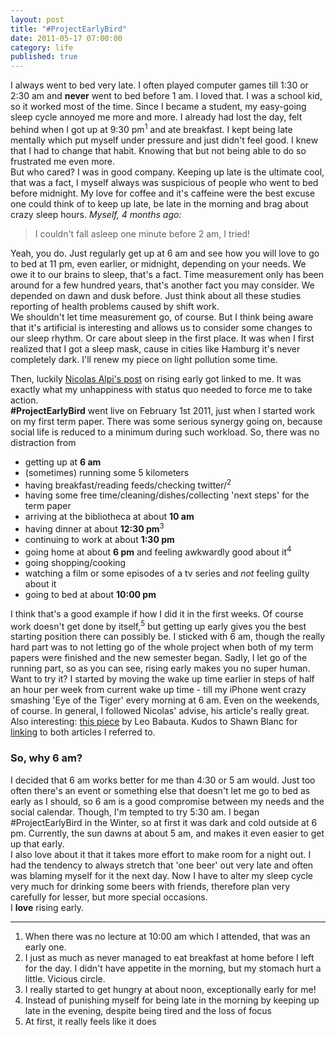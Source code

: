 ```yaml
---
layout: post
title: "#ProjectEarlyBird"
date: 2011-05-17 07:00:00
category: life
published: true
---
```

I always went to bed very late. I often played computer games till 1:30 or 2:30 am and **never** went to bed before 1 am. I loved that. I was a school kid, so it worked most of the time. Since I became a student, my easy-going sleep cycle annoyed me more and more. I already had lost the day, felt behind when I got up at 9:30 pm<sup>1</sup> and ate breakfast. I kept being late mentally which put myself under pressure and just didn't feel good. I knew that I had to change that habit. Knowing that but not being able to do so frustrated me even more.    
But who cared? I was in good company. Keeping up late is the ultimate cool, that was a fact, I myself always was suspicious of people who went to bed before midnight. My love for coffee and it's caffeine were the best excuse one could think of to keep up late, be late in the morning and brag about crazy sleep hours. *Myself, 4 months ago:*
> I couldn't fall asleep one minute before 2 am, I tried!

Yeah, you do. Just regularly get up at 6 am and see how you will love to go to bed at 11 pm, even earlier, or midnight, depending on your needs. We owe it to our brains to sleep, that's a fact. Time measurement only has been around for a few hundred years, that's another fact you may consider. We depended on dawn and dusk before. Just think about all these studies reporting of health problems caused by shift work.  
We shouldn't let time measurement go, of course. But I think being aware that it's artificial is interesting and allows us to consider some changes to our sleep rhythm. Or care about sleep in the first place. It was when I first realized that I got a sleep mask, cause in cities like Hamburg it's never completely dark. I'll renew my piece on light pollution some time.

Then, luckily [Nicolas Alpi's post](http://notgeeklycorrect.com/2011/01/24/5am-wake-up-is-it-crazy-to-wake-up-early) on rising early got linked to me. It was exactly what my unhappiness with status quo needed to force me to take action.  
 **#ProjectEarlyBird** went live on February 1st 2011, just when I started work on my first term paper. There was some serious synergy going on, because social life is reduced to a minimum during such workload. So, there was no distraction from 

* getting up at **6 am**
* (sometimes) running some 5 kilometers
* having breakfast/reading feeds/checking twitter/<sup>2</sup>
* having some free time/cleaning/dishes/collecting 'next steps' for the term paper
* arriving at the bibliotheca at about **10 am**
* having dinner at about **12:30 pm**<sup>3</sup>
* continuing to work at about **1:30 pm**
* going home at about **6 pm** and feeling awkwardly good about it<sup>4</sup>
* going shopping/cooking
* watching a film or some episodes of a tv series and *not* feeling guilty about it
* going to bed at about **10:00 pm**

I think that's a good example if how I did it in the first weeks. Of course work doesn't get done by itself,<sup>5</sup> but getting up early gives you the best starting position there can possibly be. I sticked with 6 am, though the really hard part was to not letting go of the whole project when both of my term papers were finished and the new semester began. Sadly, I let go of the running part, so as you can see, rising early makes you no super human.  
Want to try it? I started by moving the wake up time earlier in steps of half an hour per week from current wake up time - till my iPhone went crazy smashing 'Eye of the Tiger' every morning at 6 am. Even on the weekends, of course. In general, I followed Nicolas' advise, his article's really great. Also interesting: [this piece](http://zenhabits.net/10-benefits-of-rising-early-and-how-to-do-it/) by Leo Babauta. Kudos to Shawn Blanc for [linking](http://shawnblanc.net/2011/01/rising-early/) to both articles I referred to.
### So, why 6 am? ###
I decided that 6 am works better for me than 4:30 or 5 am would. Just too often there's an event or something else that doesn't let me go to bed as early as I should, so 6 am is a good compromise between my needs and the social calendar. Though, I'm tempted to try 5:30 am. I began #ProjectEarlyBird in the Winter, so at first it was dark and cold outside at 6 pm. Currently, the sun dawns at about 5 am, and makes it even easier to get up that early.  
I also love about it that it takes more effort to make room for a night out. I had the tendency to always stretch that 'one beer' out very late and often was blaming myself for it the next day. Now I have to alter my sleep cycle very much for drinking some beers with friends, therefore plan very carefully for lesser, but more special occasions.  
I **love** rising early. 

---
1. When there was no lecture at 10:00 am which I attended, that was an early one.
2. I just as much as never managed to eat breakfast at home before I left for the day. I didn't have appetite in the morning, but my stomach hurt a little. Vicious circle.
3. I really started to get hungry at about noon, exceptionally early for me!
4. Instead of punishing myself for being late in the morning by keeping up late in the evening, despite being tired and the loss of focus
5. At first, it really feels like it does
